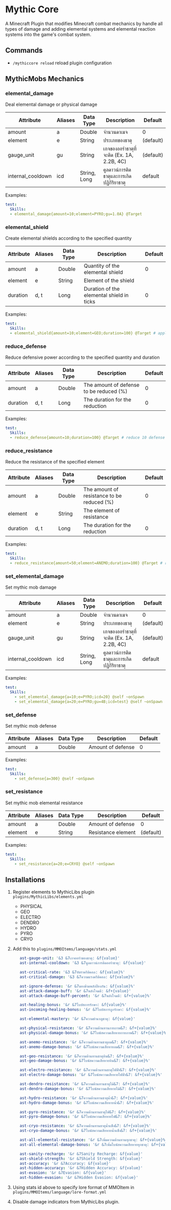 # Mythic Core

A Minecraft Plugin that modifies Minecraft combat mechanics by handle all types of damage and adding elemental systems and elemental reaction systems into the game's combat system.

## Commands

- `/mythiccore reload` reload plugin configuration

## MythicMobs Mechanics

### elemental_damage
Deal elemental damage or physical damage


| Attribute         | Aliases | Data Type    | Description                                | Default   |
|-------------------|---------|--------------|--------------------------------------------|-----------|
| amount            | a       | Double       | จำนวนดาเมจ                                 | 0         | 
| element           | e       | String       | ประเภทของธาตุ                              | (default) | 
| gauge_unit        | gu      | String       | เกจของออร่าธาตุที่จะติด (Ex. 1A, 2.2B, 4C) | (default) |
| internal_cooldown | icd     | String, Long | คูลดาวน์การติดธาตุและการเกิดปฏิกิริยาธาตุ  | default   | 

Examples:
```yml
test:
  Skills:
  - elemental_damage{amount=10;element=PYRO;gu=1.0A} @Target
```

### elemental_shield
Create elemental shields according to the specified quantity

| Attribute | Aliases | Data Type | Description                               | Default |
|-----------|---------|-----------|-------------------------------------------|---------|
| amount    | a       | Double    | Quantity of the elemental shield          | 0       | 
| element   | e       | String    | Element of the shield                     |         | 
| duration  | d, t    | Long      | Duration of the elemental shield in ticks | 0       |

Examples:
```yml
test:
  Skills:
  - elemental_shield{amount=10;element=GEO;duration=100} @Target # apply geo shield for 5 seconds
```

### reduce_defense
Reduce defensive power according to the specified quantity and duration

| Attribute | Aliases | Data Type | Description                             | Default  |
|-----------|---------|-----------|-----------------------------------------|----------|
| amount    | a       | Double    | The amount of defense to be reduced (%) | 0        | 
| duration  | d, t    | Long      | The duration for the reduction          | 0        |

Examples:
```yml
test:
  Skills:
  - reduce_defense{amount=10;duration=100} @Target # reduce 10 defense for 5 seconds
```

### reduce_resistance
Reduce the resistance of the specified element

| Attribute | Aliases | Data Type | Description                                | Default |
|-----------|---------|-----------|--------------------------------------------|---------|
| amount    | a       | Double    | The amount of resistance to be reduced (%) | 0       | 
| element   | e       | String    | The element of resistance                  |         |
| duration  | d, t    | Long      | The duration for the reduction             | 0       |

Examples:
```yml
test:
  Skills:
  - reduce_resistance{amount=50;element=ANEMO;duration=100} @Target # reduce 50% of anemo resistance
```

### set_elemental_damage
Set mythic mob damage

| Attribute         | Aliases | Data Type    | Description                                | Default   |
|-------------------|---------|--------------|--------------------------------------------|-----------|
| amount            | a       | Double       | จำนวนดาเมจ                                 | 0         | 
| element           | e       | String       | ประเภทของธาตุ                              | (default) | 
| gauge_unit        | gu      | String       | เกจของออร่าธาตุที่จะติด (Ex. 1A, 2.2B, 4C) | (default) |
| internal_cooldown | icd     | String, Long | คูลดาวน์การติดธาตุและการเกิดปฏิกิริยาธาตุ  | default   | 

Examples:
```yml
test:
  Skills:
    - set_elemental_damage{a=10;e=PYRO;icd=20} @self ~onSpawn
    - set_elemental_damage{a=20;e=PYRO;gu=4B;icd=test} @self ~onSpawn
```

### set_defense
Set mythic mob defense

| Attribute         | Aliases | Data Type      | Description       | Default   |
|-------------------|---------|----------------|-------------------|-----------|
| amount            | a       | Double         | Amount of defense | 0         | 

Examples:
```yml
test:
  Skills:
    - set_defense{a=300} @self ~onSpawn
```

### set_resistance
Set mythic mob elemental resistance

| Attribute | Aliases | Data Type | Description          | Default   |
|-----------|---------|-----------|----------------------|-----------|
| amount    | a       | Double    | Amount of defense    | 0         | 
| element   | e       | String    | Resistance element   | (default) |

Examples:
```yml
test:
  Skills:
    - set_resistance{a=20;e=CRYO} @self ~onSpawn
```

## Installations
1. Register elements to MythicLibs plugin `plugins/MythicLibs/elements.yml`
   - PHYSICAL
   - GEO
   - ELECTRO
   - DENDRO
   - HYDRO
   - PYRO
   - CRYO

2. Add this to `plugins/MMOItems/language/stats.yml`
   ```yaml
      ast-gauge-unit: '&3 &7เกจออร่าของธาตุ: &f{value}'
      ast-internal-cooldown: '&3 &7คูลดาวน์การติดออร่าธาตุ: &f{value}'
   
      ast-critical-rate: '&3 &7อัตราคริติคอล: &f{value}%'
      ast-critical-damage: '&3 &7ความแรงคริติคอล: &f{value}%'
   
      ast-ignore-defense: '&r &7มองข้ามพลังป้องกัน: &f{value}%'
      ast-attack-damage-buff: '&r &7พลังโจมตี: &f+{value}'
      ast-attack-damage-buff-percent: '&r &7พลังโจมตี: &f+{value}%'
   
      ast-healing-bonus: '&r &7โบบัสการรักษา: &f{value}%'
      ast-incoming-healing-bonus: '&r &7โบบัสการถูกรักษา: &f{value}%'
   
      ast-elemental-mastery: '&r &7ความชำนาญธาตุ: &f{value}'
   
      ast-physical-resistance: '&r &7ความต้านทานกายภาพ&7: &f+{value}%'
      ast-physical-damage-bonus: '&r &7โบนัสความเสียหายกายภาพ&7: &f+{value}%'
   
      ast-anemo-resistance: '&r &7ความต้านทานธาตุลม&7: &f+{value}%'
      ast-anemo-damage-bonus: '&r &7โบนัสความเสียหายลม&7: &f+{value}%'
   
      ast-geo-resistance: '&r &7ความต้านทานธาตุหิน&7: &f+{value}%'
      ast-geo-damage-bonus: '&r &7โบนัสความเสียหายหิน&7: &f+{value}%'
   
      ast-electro-resistance: '&r &7ความต้านทานธาตุไฟฟ้า&7: &f+{value}%'
      ast-electro-damage-bonus: '&r &7โบนัสความเสียหายไฟฟ้า&7: &f+{value}%'
   
      ast-dendro-resistance: '&r &7ความต้านทานธาตุไม้&7: &f+{value}%'
      ast-dendro-damage-bonus: '&r &7โบนัสความเสียหายไม้&7: &f+{value}%'
   
      ast-hydro-resistance: '&r &7ความต้านทานธาตุน้ำ&7: &f+{value}%'
      ast-hydro-damage-bonus: '&r &7โบนัสความเสียหายน้ำ&7: &f+{value}%'
   
      ast-pyro-resistance: '&r &7ความต้านทานธาตุไฟ&7: &f+{value}%'
      ast-pyro-damage-bonus: '&r &7โบนัสความเสียหายไฟ&7: &f+{value}%'
   
      ast-cryo-resistance: '&r &7ความต้านทานธาตุน้ำแข็ง&7: &f+{value}%'
      ast-cryo-damage-bonus: '&r &7โบนัสความเสียหายน้ำแข็ง&7: &f+{value}%'
   
      ast-all-elemental-resistance: '&r &7เพิ่มความต้านทานทุกธาตุ: &f+{value}%'
      ast-all-elemental-damage-bonus: '&r &7เพิ่มโบนัสความเสียหายทุกธาตุ: &f+{value}%'
   
      ast-sanity-recharge: '&r &7Sanity Recharge: &f{value}'
      ast-shield-strength: '&r &7Shield Strength: &f{value}'
      ast-accuracy: '&r &7Accuracy: &f{value}'
      ast-hidden-accuracy: '&r &7Hidden Accuracy: &f{value}'
      ast-evasion: '&r &7Evasion: &f{value}'
      ast-hidden-evasion: '&r &7Hidden Evasion: &f{value}'
   ```
   
3. Using stats id above to specify lore format of MMOItem in `plugins/MMOItems/language/lore-format.yml`
4. Disable damage indicators from MythicLibs plugin.